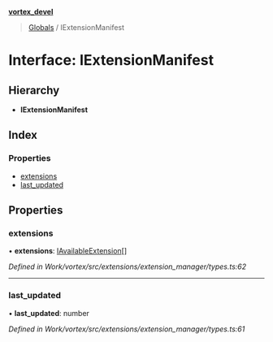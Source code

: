 **[vortex_devel](../README.md)**

> [Globals](../globals.md) / IExtensionManifest

# Interface: IExtensionManifest

## Hierarchy

* **IExtensionManifest**

## Index

### Properties

* [extensions](iextensionmanifest.md#extensions)
* [last\_updated](iextensionmanifest.md#last_updated)

## Properties

### extensions

•  **extensions**: [IAvailableExtension](iavailableextension.md)[]

*Defined in Work/vortex/src/extensions/extension_manager/types.ts:62*

___

### last\_updated

•  **last\_updated**: number

*Defined in Work/vortex/src/extensions/extension_manager/types.ts:61*

